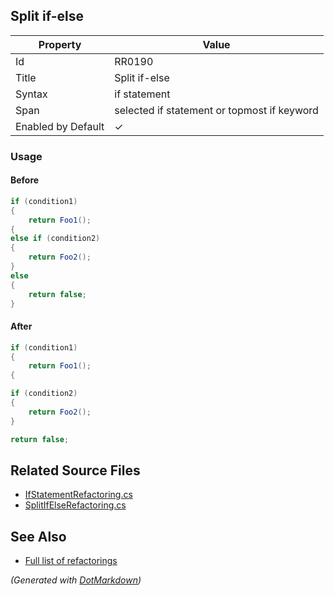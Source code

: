 ## Split if\-else

| Property           | Value                                       |
| ------------------ | ------------------------------------------- |
| Id                 | RR0190                                      |
| Title              | Split if\-else                              |
| Syntax             | if statement                                |
| Span               | selected if statement or topmost if keyword |
| Enabled by Default | &#x2713;                                    |

### Usage

#### Before

```csharp
if (condition1)
{
    return Foo1();
{
else if (condition2)
{
    return Foo2();
}
else
{
    return false;
}
```

#### After

```csharp
if (condition1)
{
    return Foo1();
{

if (condition2)
{
    return Foo2();
}

return false;
```

## Related Source Files

* [IfStatementRefactoring.cs](../../src/Refactorings/CSharp/Refactorings/IfStatementRefactoring.cs)
* [SplitIfElseRefactoring.cs](../../src/Refactorings/CSharp/Refactorings/SplitIfElseRefactoring.cs)

## See Also

* [Full list of refactorings](Refactorings.md)

*\(Generated with [DotMarkdown](http://github.com/JosefPihrt/DotMarkdown)\)*